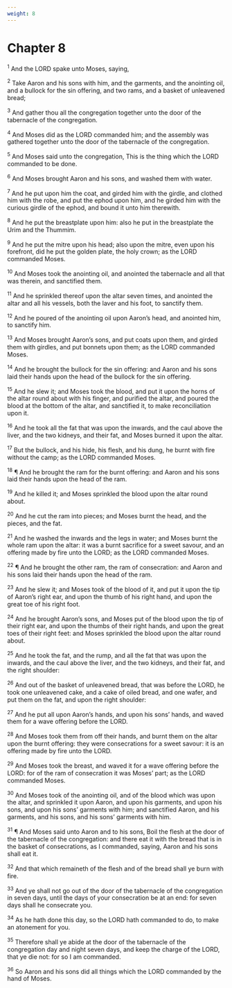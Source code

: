```yaml
---
weight: 8
---
```


# Chapter 8

<sup>1</sup> And the LORD spake unto Moses, saying, 

<sup>2</sup> Take Aaron and his sons with him, and the garments, and the anointing oil, and a bullock for the sin offering, and two rams, and a basket of unleavened bread; 

<sup>3</sup> And gather thou all the congregation together unto the door of the tabernacle of the congregation. 

<sup>4</sup> And Moses did as the LORD commanded him; and the assembly was gathered together unto the door of the tabernacle of the congregation. 

<sup>5</sup> And Moses said unto the congregation, This is the thing which the LORD commanded to be done. 

<sup>6</sup> And Moses brought Aaron and his sons, and washed them with water. 

<sup>7</sup> And he put upon him the coat, and girded him with the girdle, and clothed him with the robe, and put the ephod upon him, and he girded him with the curious girdle of the ephod, and bound it unto him therewith. 

<sup>8</sup> And he put the breastplate upon him: also he put in the breastplate the Urim and the Thummim. 

<sup>9</sup> And he put the mitre upon his head; also upon the mitre, even upon his forefront, did he put the golden plate, the holy crown; as the LORD commanded Moses. 

<sup>10</sup> And Moses took the anointing oil, and anointed the tabernacle and all that was therein, and sanctified them. 

<sup>11</sup> And he sprinkled thereof upon the altar seven times, and anointed the altar and all his vessels, both the laver and his foot, to sanctify them. 

<sup>12</sup> And he poured of the anointing oil upon Aaron’s head, and anointed him, to sanctify him. 

<sup>13</sup> And Moses brought Aaron’s sons, and put coats upon them, and girded them with girdles, and put bonnets upon them; as the LORD commanded Moses. 

<sup>14</sup> And he brought the bullock for the sin offering: and Aaron and his sons laid their hands upon the head of the bullock for the sin offering. 

<sup>15</sup> And he slew it; and Moses took the blood, and put it upon the horns of the altar round about with his finger, and purified the altar, and poured the blood at the bottom of the altar, and sanctified it, to make reconciliation upon it. 

<sup>16</sup> And he took all the fat that was upon the inwards, and the caul above the liver, and the two kidneys, and their fat, and Moses burned it upon the altar. 

<sup>17</sup> But the bullock, and his hide, his flesh, and his dung, he burnt with fire without the camp; as the LORD commanded Moses. 

<sup>18</sup> ¶ And he brought the ram for the burnt offering: and Aaron and his sons laid their hands upon the head of the ram. 

<sup>19</sup> And he killed it; and Moses sprinkled the blood upon the altar round about. 

<sup>20</sup> And he cut the ram into pieces; and Moses burnt the head, and the pieces, and the fat. 

<sup>21</sup> And he washed the inwards and the legs in water; and Moses burnt the whole ram upon the altar: it was a burnt sacrifice for a sweet savour, and an offering made by fire unto the LORD; as the LORD commanded Moses. 

<sup>22</sup> ¶ And he brought the other ram, the ram of consecration: and Aaron and his sons laid their hands upon the head of the ram. 

<sup>23</sup> And he slew it; and Moses took of the blood of it, and put it upon the tip of Aaron’s right ear, and upon the thumb of his right hand, and upon the great toe of his right foot. 

<sup>24</sup> And he brought Aaron’s sons, and Moses put of the blood upon the tip of their right ear, and upon the thumbs of their right hands, and upon the great toes of their right feet: and Moses sprinkled the blood upon the altar round about. 

<sup>25</sup> And he took the fat, and the rump, and all the fat that was upon the inwards, and the caul above the liver, and the two kidneys, and their fat, and the right shoulder: 

<sup>26</sup> And out of the basket of unleavened bread, that was before the LORD, he took one unleavened cake, and a cake of oiled bread, and one wafer, and put them on the fat, and upon the right shoulder: 

<sup>27</sup> And he put all upon Aaron’s hands, and upon his sons’ hands, and waved them for a wave offering before the LORD. 

<sup>28</sup> And Moses took them from off their hands, and burnt them on the altar upon the burnt offering: they were consecrations for a sweet savour: it is an offering made by fire unto the LORD. 

<sup>29</sup> And Moses took the breast, and waved it for a wave offering before the LORD: for of the ram of consecration it was Moses’ part; as the LORD commanded Moses. 

<sup>30</sup> And Moses took of the anointing oil, and of the blood which was upon the altar, and sprinkled it upon Aaron, and upon his garments, and upon his sons, and upon his sons’ garments with him; and sanctified Aaron, and his garments, and his sons, and his sons’ garments with him. 

<sup>31</sup> ¶ And Moses said unto Aaron and to his sons, Boil the flesh at the door of the tabernacle of the congregation: and there eat it with the bread that is in the basket of consecrations, as I commanded, saying, Aaron and his sons shall eat it. 

<sup>32</sup> And that which remaineth of the flesh and of the bread shall ye burn with fire. 

<sup>33</sup> And ye shall not go out of the door of the tabernacle of the congregation in seven days, until the days of your consecration be at an end: for seven days shall he consecrate you. 

<sup>34</sup> As he hath done this day, so the LORD hath commanded to do, to make an atonement for you. 

<sup>35</sup> Therefore shall ye abide at the door of the tabernacle of the congregation day and night seven days, and keep the charge of the LORD, that ye die not: for so I am commanded. 

<sup>36</sup> So Aaron and his sons did all things which the LORD commanded by the hand of Moses. 


